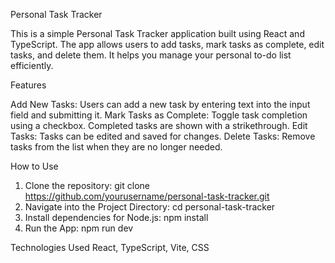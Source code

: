 Personal Task Tracker

This is a simple Personal Task Tracker application built using React and TypeScript. The app allows users to add tasks, mark tasks as complete, edit tasks, and delete them. It helps you manage your personal to-do list efficiently.

Features

Add New Tasks: Users can add a new task by entering text into the input field and submitting it.
Mark Tasks as Complete: Toggle task completion using a checkbox. Completed tasks are shown with a strikethrough.
Edit Tasks: Tasks can be edited and saved for changes.
Delete Tasks: Remove tasks from the list when they are no longer needed.

How to Use
1. Clone the repository: git clone https://github.com/yourusername/personal-task-tracker.git
2. Navigate into the Project Directory: cd personal-task-tracker
3. Install dependencies for Node.js: npm install
4. Run the App: npm run dev

Technologies Used
React, TypeScript, Vite, CSS
